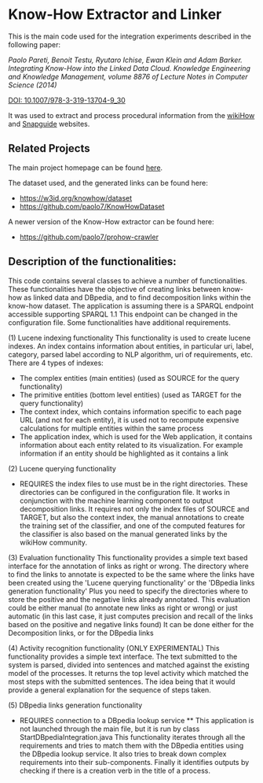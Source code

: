 
# Know-How Extractor and Linker

This is the main code used for the integration experiments described in the following paper:

*Paolo Pareti, Benoit Testu, Ryutaro Ichise, Ewan Klein and Adam Barker. Integrating Know-How into the Linked Data Cloud. Knowledge Engineering and Knowledge Management, volume 8876 of Lecture Notes in Computer Science (2014)*

[DOI: 10.1007/978-3-319-13704-9_30](http://dx.doi.org/10.1007/978-3-319-13704-9_30)

It was used to extract and process procedural information from the [wikiHow](wikihow.com) and [Snapguide](snapguide.com) websites.

## Related Projects

The main project homepage can be found [here](http://homepages.inf.ed.ac.uk/s1054760/prohow/index.htm).

The dataset used, and the generated links can be found here:
* https://w3id.org/knowhow/dataset
* https://github.com/paolo7/KnowHowDataset

A newer version of the Know-How extractor can be found here:
* https://github.com/paolo7/prohow-crawler


## Description of the functionalities:

This code contains several classes to achieve a number of functionalities. These functionalities have the objective of creating links between know-how as linked data and DBpedia, and to find decomposition links within the know-how dataset.
The application is assuming there is a SPARQL endpoint accessible supporting SPARQL 1.1 
This endpoint can be changed in the configuration file. Some functionalities have additional requirements.

(1) Lucene indexing functionality
This functionality is used to create lucene indexes. An index contains information about entities, in particular uri, label, category, parsed label according to NLP algorithm, uri of requirements, etc.
There are 4 types of indexes:
 - The complex entities (main entities) (used as SOURCE for the query functionality)
 - The primitive entities (bottom level entities) (used as TARGET for the query functionality)
 - The context index, which contains information specific to each page URL (and not for each entity), it is used not to recompute expensive calculations for multiple entities within the same process
 - The application index, which is used for the Web application, it contains information about each entity related to its visualization. For example information if an entity should be highlighted as it contains a link

(2) Lucene querying functionality
* REQUIRES the index files to use must be in the right directories. These directories can be configured in the configuration file.
It works in conjunction with the machine learning component to output decomposition links.
It requires not only the index files of SOURCE and TARGET, but also the context index, the manual annotations to create the training set of the classifier, and one of the computed features for the classifier is also based on the manual generated links by the wikiHow community.

(3) Evaluation functionality
This functionality provides a simple text based interface for the annotation of links as right or wrong.
The directory where to find the links to annotate is expected to be the same where the links have been created using the 'Lucene querying functionality' or the 'DBpedia links generation functionality'
Plus you need to specify the directories where to store the positive and the negative links already annotated.
This evaluation could be either manual (to annotate new links as right or wrong) or just automatic (in this last case, it just computes precision and recall of the links based on the positive and negative links found)
It can be done either for the Decomposition links, or for the DBpedia links

(4) Activity recognition functionality (ONLY EXPERIMENTAL)
This functionality provides a simple text interface. The text submitted to the system is parsed, divided into sentences and matched against the existing model of the processes. 
It returns the top level activity which matched the most steps with the submitted sentences. The idea being that it would provide a general explanation for the sequence of steps taken.

(5) DBpedia links generation functionality
* REQUIRES connection to a DBpedia lookup service
** This application is not launched through the main file, but it is run by class StartDBpediaIntegration.java
This functionality iterates through all the requirements and tries to match them with the DBpedia entities using the DBpedia lookup service.
It also tries to break down complex requirements into their sub-components.
Finally it identifies outputs by checking if there is a creation verb in the title of a process.
